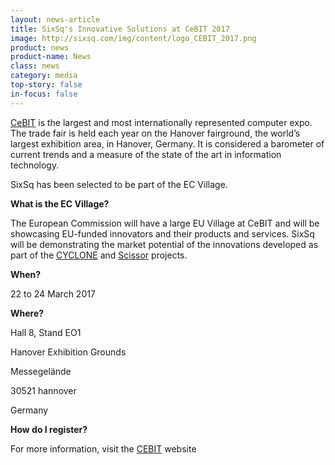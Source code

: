 ```yaml
---
layout: news-article
title: SixSq's Innovative Solutions at CeBIT 2017
image: http://sixsq.com/img/content/logo_CEBIT_2017.png
product: news
product-name: News
class: news
category: media
top-story: false
in-focus: false
---
```


[CeBIT](https://www.cebit.de/en/) is the largest and most internationally represented computer expo. The trade fair is held each year on the Hanover fairground, the world’s largest exhibition area, in Hanover, Germany. It is considered a barometer of current trends and a measure of the state of the art in information technology.

SixSq has been selected to be part of the EC Village.

**What is the EC Village?**

The European Commission will have a large EU Village at CeBIT and will be showcasing EU-funded innovators and their products and services. SixSq will be demonstrating the market potential of the innovations developed as part of the [CYCLONE](http://sixsq.com/r-and-d/cyclone/) and [Scissor](http://sixsq.com/r-and-d/scissor/) projects.

**When?**

22 to 24 March 2017

**Where?**

Hall 8, Stand EO1

Hanover Exhibition Grounds

Messegelände

30521 hannover

Germany

**How do I register?**

For more information, visit the [CEBIT](https://www.cebit.de/en/) website
